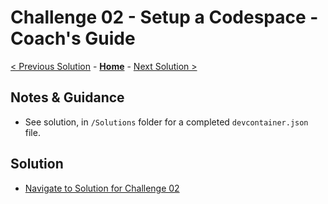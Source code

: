 # Challenge 02 - Setup a Codespace - Coach's Guide

[< Previous Solution](./Solution-01.md) - **[Home](./README.md)** - [Next Solution >](./Solution-03.md)

## Notes & Guidance

- See solution, in `/Solutions` folder for a completed `devcontainer.json` file.

## Solution 
- [Navigate to Solution for Challenge 02](./Solution/Solution-02/devcontainer.json)
